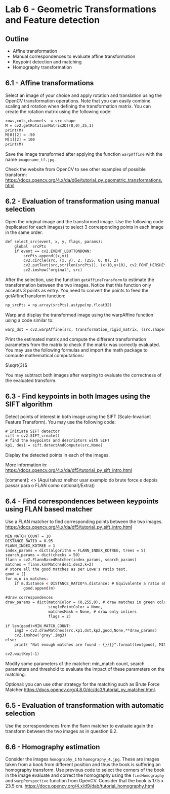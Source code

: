 # Lab 6 - Geometric Transformations and Feature detection 

## Outline
* Affine transformation
* Manual correspondences to evaluate affine transformation
* Keypoint detection and matching
* Homography transformation

## 6.1 - Affine transformations
Select an image of your choice and apply rotation and translation using the OpenCV transformation operations. Note that you can easily combine scaling and rotation when defining the transformation matrix.
You can create the rotation matrix using the following code:
```html
rows,cols,channels  = src.shape
M = cv2.getRotationMatrix2D((0,0),25,1)
print(M)
M[0][2] = -50
M[1][2] = 100
print(M) 
```
Save the image transformed after applying the function `warpAffine` with the name `imagename_tf.jpg`.

Check the website from OpenCV to see other examples of possible transform:
https://docs.opencv.org/4.x/da/d6e/tutorial_py_geometric_transformations.html

## 6.2 - Evaluation of transformation using manual selection
Open the original image and the transformed image. Use the following code (replicated for each images) to select 3 corresponding points in each image in the same order.
```html
def select_src(event, x, y, flags, params):
    global  srcPts
    if event == cv2.EVENT_LBUTTONDOWN:
        srcPts.append((x,y))
        cv2.circle(src, (x, y), 2, (255, 0, 0), 2)
        cv2.putText(src,str(len(srcPts)), (x+10,y+10), cv2.FONT_HERSHEY_SIMPLEX, 0.5, (255, 0, 0))
        cv2.imshow("orginal", src)
```
After the selection, use the function `getAffineTransform` to estimate the transformation between the two images. Notice that this function only accepts 3 points as entry.
You need to convert the points to feed the getAffineTransform function:
```html
np_srcPts = np.array(srcPts).astype(np.float32)
```

Warp and display the transformed image using the warpAffine  function using a code similar to:
```html
warp_dst = cv2.warpAffine(src, transformation_rigid_matrix, (src.shape[1], src.shape[0]))
```

Print the estimated matrix and compute the different transformation parameters from the matrix to check if the matrix was correctly evaluated. You may use the following formulas and import the math package to compute mathematical computations:

$`\sqrt{3}`$


 
You may subtract both images after warping to evaluate the correctness of the evaluated transform.

## 6.3 - Find keypoints in both Images using the SIFT algorithm 
Detect points of interest in both image using the SIFT (Scale-Invariant Feature Transform).
You may use the following code:
```html
# Initiate SIFT detector
sift = cv2.SIFT_create()
# find the keypoints and descriptors with SIFT
kp1, des1 = sift.detectAndCompute(src,None)
```

Display the detected points in each of the images.

More information in:
https://docs.opencv.org/4.x/da/df5/tutorial_py_sift_intro.html

[comment]: <> (Aqui talvez melhor usar exemplo do brute force e depois passar para o FLAN como optional(/Extra))
## 6.4 - Find correspondences between keypoints using FLAN based matcher
Use a FLAN matcher to find corresponding points between the two images.
https://docs.opencv.org/4.x/da/df5/tutorial_py_sift_intro.html 
```html
MIN_MATCH_COUNT = 10
DISTANCE_RATIO = 0.95
FLANN_INDEX_KDTREE = 1
index_params = dict(algorithm = FLANN_INDEX_KDTREE, trees = 5)
search_params = dict(checks = 50)
flann = cv2.FlannBasedMatcher(index_params, search_params)
matches = flann.knnMatch(des1,des2,k=2)
# store all the good matches as per Lowe's ratio test.
good = []
for m,n in matches:
    if m.distance < DISTANCE_RATIO*n.distance: # Equivalente a ratio abaixo do DISTANCE_RATIO : m.distance/n.distance < DISTANCE_RATIO
        good.append(m)
        
#draw correspondences
draw_params = dict(matchColor = (0,255,0), # draw matches in green color
                   singlePointColor = None,
                   matchesMask = None, # draw only inliers
                   flags = 2)
        
if len(good)>MIN_MATCH_COUNT:
    img3 = cv2.drawMatches(src,kp1,dst,kp2,good,None,**draw_params)
    cv2.imshow('gray',img3)
else:
    print( "Not enough matches are found - {}/{}".format(len(good), MIN_MATCH_COUNT) )

cv2.waitKey(-1)
```
Modify some parameters of the matcher: min_match count, search parameters and threshold to evaluate the impact of these parameters on the matching.

Optional: you can use other strategy for the matching such as Brute Force Matcher
https://docs.opencv.org/4.8.0/dc/dc3/tutorial_py_matcher.html.

## 6.5 - Evaluation of transformation with automatic selection
Use the correspondences from the flann matcher to evaluate again the transform between the two images as in question 6.2.


## 6.6 - Homography estimation 	
Consider the images `homography_1` to `homography_4.jpg`. These are images taken from a book from different position and thus the book is suffering an homography transform.
Use previous code to select the corners of the book in the image evaluate and correct the homography using the `findHomography` and `warpPerspective` function from OpenCV.
Consider that the book is 17.5 x 23.5 cm.
https://docs.opencv.org/4.x/d9/dab/tutorial_homography.html
